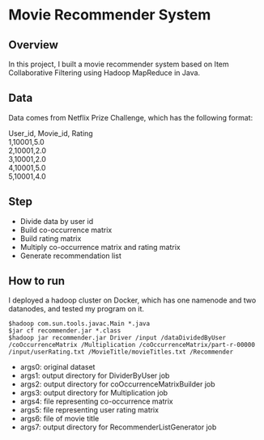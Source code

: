 # Movie Recommender System

## Overview
In this project, I built a movie recommender system based on Item Collaborative Filtering using Hadoop MapReduce in Java.

## Data
Data comes from Netflix Prize Challenge, which has the following format:

User_id, Movie_id, Rating  
1,10001,5.0  
2,10001,2.0  
3,10001,2.0  
4,10001,5.0  
5,10001,4.0

## Step

* Divide data by user id
* Build co-occurrence matrix
* Build rating matrix
* Multiply co-occurrence matrix and rating matrix
* Generate recommendation list

## How to run

I deployed a hadoop cluster on Docker, which has one namenode and two datanodes, and tested my program on it.

```
$hadoop com.sun.tools.javac.Main *.java
$jar cf recommender.jar *.class
$hadoop jar recommender.jar Driver /input /dataDividedByUser /coOccurrenceMatrix /Multiplication /coOccurrenceMatrix/part-r-00000 /input/userRating.txt /MovieTitle/movieTitles.txt /Recommender
```

* args0: original dataset
* args1: output directory for DividerByUser job
* args2: output directory for coOccurrenceMatrixBuilder job
* args3: output directory for Multiplication job
* args4: file representing co-occurrence matrix
* args5: file representing user rating matrix
* args6: file of movie title 
* args7: output directory for RecommenderListGenerator job


